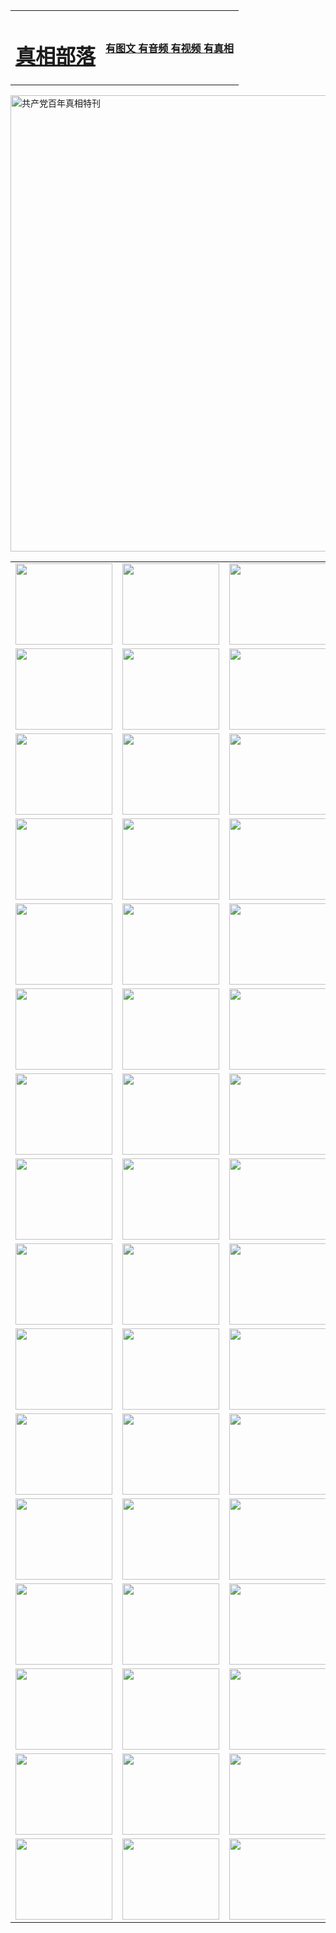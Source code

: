 <table>
<tr>

<td>
	<H1><a href="http://37.is-a-geek.com/zx/">真相部落</a></H1>
</td>
<td>
	<H4><a href="http://37.is-a-geek.com/zx/">有图文 有音频 有视频 有真相</a></H4>
</td>
</tr>
</table>

 <div ><a href="http://37.is-a-geek.com/zx/bngcd/"><img src="http://37.is-a-geek.com/zx/bngcd/gcdbnzx.jpg" width="730"  border="0" alt="共产党百年真相特刊"></a></div>

<table>
<tr>
	<td><a href="http://99.ham-radio-op.net/xtr/107/"><img  src ="http://99.ham-radio-op.net/pic/2017/02/107.jpg" width="155px" height="130px"></a></td>
	<td><a href="http://99.ham-radio-op.net/xtr/829/"><img src ="http://99.ham-radio-op.net/pic/2017/02/829.jpg" width="155px" height="130px"></a></td>
	<td><a href="http://99.ham-radio-op.net/xtr/69/"><img  src ="http://99.ham-radio-op.net/pic/2017/02/69.jpg" width="155px" height="130px"></a></td>
	<td><a href="http://99.ham-radio-op.net/xtr/99/"><img  src ="http://99.ham-radio-op.net/pic/2017/02/99.jpg" width="155px" height="130px"></a></td>
</tr>
<tr>
	<td><a href="http://99.ham-radio-op.net/xtr/40/"><img  src ="http://99.ham-radio-op.net/pic/2017/02/40.jpg" width="155px" height="130px"></a></td>
	<td><a href="http://99.ham-radio-op.net/xtr/20/"><img  src ="http://99.ham-radio-op.net/pic/2017/02/20.jpg" width="155px" height="130px"></a></td>
	<td><a href="http://99.ham-radio-op.net/xtr/81/"><img  src ="http://99.ham-radio-op.net/pic/2017/02/81.jpg" width="155px" height="130px"></a></td>
	<td><a href="http://99.ham-radio-op.net/xtr/2/"><img  src ="http://99.ham-radio-op.net/pic/2017/02/2.jpg" width="155px" height="130px"></a></td>
</tr>
<tr>
	<td><a href="http://99.ham-radio-op.net/xtr/86/"><img  src ="http://99.ham-radio-op.net/pic/2017/02/86.jpg" width="155px" height="130px"></a></td>
	<td><a href="http://99.ham-radio-op.net/xtr/109/"><img  src ="http://99.ham-radio-op.net/pic/2017/02/109.jpg" width="155px" height="130px"></a></td>
	<td><a href="http://99.ham-radio-op.net/xtr/1378/"><img  src ="http://99.ham-radio-op.net/pic/2017/02/1378.jpg" width="155px" height="130px"></a></td>
	<td><a href="http://99.ham-radio-op.net/xtr/57/"><img  src ="http://99.ham-radio-op.net/pic/2017/02/57.jpg" width="155px" height="130px"></a></td>
</tr>
<tr>
	<td><a href="http://99.ham-radio-op.net/xtr/1219/"><img  src ="http://99.ham-radio-op.net/pic/2017/02/1219.jpg" width="155px" height="130px"></a></td>
	<td><a href="http://99.ham-radio-op.net/xtr/1220/"><img  src ="http://99.ham-radio-op.net/pic/2017/02/1220.jpg" width="155px" height="130px"></a></td>
	<td><a href="http://99.ham-radio-op.net/xtr/1221/"><img  src ="http://99.ham-radio-op.net/pic/2017/02/1221.jpg" width="155px" height="130px"></a></td>
	<td><a href="http://99.ham-radio-op.net/xtr/51/"><img  src ="http://99.ham-radio-op.net/pic/2017/02/51.jpg" width="155px" height="130px"></a></td>
</tr>
<tr>
	<td><a href="http://99.ham-radio-op.net/xtr/1055/"><img  src ="http://99.ham-radio-op.net/pic/2017/02/1055.jpg" width="155px" height="130px"></a></td>
	<td><a href="http://99.ham-radio-op.net/xtr/611/"><img  src ="http://99.ham-radio-op.net/pic/2017/02/611.jpg" width="155px" height="130px"></a></td>
	<td><a href="http://99.ham-radio-op.net/xtr/1121/"><img  src ="http://99.ham-radio-op.net/pic/2017/02/1121.jpg" width="155px" height="130px"></a></td>
	<td><a href="http://99.ham-radio-op.net/xtr/610/"><img  src ="http://99.ham-radio-op.net/pic/2017/02/610.jpg" width="155px" height="130px"></a></td>
</tr>
<tr>
	<td><a href="http://99.ham-radio-op.net/xtr/1128/"><img  src ="http://99.ham-radio-op.net/pic/2017/02/1128.jpg" width="155px" height="130px"></a></td>
	<td><a href="http://99.ham-radio-op.net/xtr/1395/"><img  src ="http://99.ham-radio-op.net/pic/2017/02/1406.jpg" width="155px" height="130px"></a></td>
	<td><a href="http://99.ham-radio-op.net/xtr/1407/"><img  src ="http://99.ham-radio-op.net/pic/2017/02/1407.jpg" width="155px" height="130px"></a></td>
	<td><a href="http://99.ham-radio-op.net/xtr/934/"><img  src ="http://99.ham-radio-op.net/pic/2017/02/934.jpg" width="155px" height="130px"></a></td>
</tr>
<tr>
	<td><a href="http://99.ham-radio-op.net/xtr/641/"><img  src ="http://99.ham-radio-op.net/pic/2017/02/641.jpg" width="155px" height="130px"></a></td>
	<td><a href="http://99.ham-radio-op.net/xtr/949/"><img  src ="http://99.ham-radio-op.net/pic/2017/02/949.jpg" width="155px" height="130px"></a></td>
	<td><a href="http://99.ham-radio-op.net/xtr/112/"><img  src ="http://99.ham-radio-op.net/pic/2017/02/112.jpg" width="155px" height="130px"></a></td>
	<td><a href="http://99.ham-radio-op.net/xtr/812/"><img  src ="http://99.ham-radio-op.net/pic/2017/02/812.jpg" width="155px" height="130px"></a></td>
</tr>
<tr>
	<td><a href="http://99.ham-radio-op.net/xtr/103/"><img  src ="http://99.ham-radio-op.net/pic/2017/02/103.jpg" width="155px" height="130px"></a></td>
	<td><a href="http://99.ham-radio-op.net/xtr/3/"><img  src ="http://99.ham-radio-op.net/pic/2017/02/3.jpg" width="155px" height="130px"></a></td>
	<td><A href="http://99.ham-radio-op.net/mp4/zx/2015/11/Lkmtt.mp4" target="_blank" title="莲开满天庭"><img  src="http://99.ham-radio-op.net/pic/2015/11/Lkmtt3480_jssor.jpg"  width="155px" height="130px"></A></td>
	<td><A href="http://99.ham-radio-op.net/mp4/zx/2015/11/2013513.mp4" target="_blank" title="飞旋的法轮"><img  src="http://99.ham-radio-op.net/pic/2015/11/falun480_jssor.jpg"  width="155px" height="130px"></A></td>
</tr>
<tr>
	<td><A href="http://99.ham-radio-op.net/mp4/zx/2015/11/NYParade.mp4" target="_blank" title="2004年4月10日法轮功纽约大游行"><img  src="http://99.ham-radio-op.net/pic/2015/11/nyparade480_jssor.jpg"  width="155px" height="130px"></A></td>
	<td><A href="http://99.ham-radio-op.net/mp4/news617/2015/05/WEB_s28093.mp4" target="_blank" title="2015年世界法轮大法日特别报导"><img  src="http://99.ham-radio-op.net/pic/2015/11/p6752711a666997037_jssor.jpg"  width="155px" height="130px"></A></td>
	<td><A href="http://99.ham-radio-op.net/mp4/news829/2015/11/30211_326650.mp4" target="_blank" title="沧州绑架案连审四天 民众抹泪称审好人"><img  src="http://99.ham-radio-op.net/pic/2015/11/changzhou2480_jssor.jpg"  width="155px" height="130px"></A></td>
	<td><A href="http://99.ham-radio-op.net/mp4/mhph/2015/10/changzhou.mp4" target="_blank" title="沧州真相--狮城血泪"><img  src="http://99.ham-radio-op.net/pic/2015/11/changzhou480_jssor.jpg"  width="155px" height="130px"></A></td>
</tr>
<tr>
	<td><A href="http://99.ham-radio-op.net/mp4/mhjd/mhjd_55.mp4" target="_blank" title="正义律师与无罪辩护"><img  src="http://99.ham-radio-op.net/pic/2015/11/wzbh480_jssor.jpg"  width="155px" height="130px"></A></td>
	<td><A href="http://99.ham-radio-op.net/mp4/zx/2015/11/layerkcs.mp4" target="_blank" title="中国的良心--高智晟律师"><img  src="http://99.ham-radio-op.net/pic/2015/11/layerkcs2480_jssor.jpg"  width="155px" height="130px"></A></td>
	<td><A href="http://99.ham-radio-op.net/mp4/mhph/2015/10/szxl.mp4" target="_blank" title="神州血泪--北京、大庆、广东、哈尔滨"><img  src="http://99.ham-radio-op.net/pic/2015/11/szxl480_jssor.jpg"  width="155px" height="130px"></A></td>
	<td><A href="http://99.ham-radio-op.net/mp4/zx/2015/11/TangShanFFXS.mp4" target="_blank" title="真相纪录片：凤凰新生"><img  src="http://99.ham-radio-op.net/pic/2015/11/fhxs2480_jssor.jpg"  width="155px" height="130px"></A></td>
</tr>
<tr>
	<td><A href="http://99.ham-radio-op.net/mp4/zx/2015/11/jidong.mp4" target="_blank" title="冀东监狱的罪恶"><img  src="http://99.ham-radio-op.net/pic/2015/11/jidong480_jssor.jpg"  width="155px" height="130px"></A></td>
	<td><A href="http://99.ham-radio-op.net/mp4/mhph/2015/10/tangshan.mp4" target="_blank" title="凤凰血泪"><img  src="http://99.ham-radio-op.net/pic/2015/11/tangshan480_jssor.jpg"  width="155px" height="130px"></A>
					</div></td>
	<td>	<A href="http://99.ham-radio-op.net/mp4/mhph/2015/10/zfxtzxl.mp4" target="_blank" title="政法系统罪行录--唐山篇"><img  src="http://99.ham-radio-op.net/pic/2015/11/zfxtzxl480_jssor.jpg"  width="155px" height="130px"></A></td>
	<td><A href="http://99.ham-radio-op.net/mp4/mhph/2015/10/QDBG.mp4" target="_blank" title="青岛悲歌"><img  src="http://99.ham-radio-op.net/pic/2015/10/qdbg2480_jssor.jpg"  width="155px" height="130px"></A></td>
</tr>
<tr>
	<td><A href="http://99.ham-radio-op.net/mp4/mhph/2015/10/huludao.mp4" target="_blank" title="葫芦岛永恒的见证"><img  src="http://99.ham-radio-op.net/pic/2015/10/huludao480_jssor.jpg"  width="155px" height="130px"></A></td>
	<td><A href="http://99.ham-radio-op.net/mp4/mhph/2015/10/qbzx.mp4" target="_blank" title="湖畔泉边听真相-济南泉城的传奇"><img  src="http://99.ham-radio-op.net/pic/2015/10/hupan480_jssor.jpg"  width="155px" height="130px"></A></td>
	<td><A href="http://99.ham-radio-op.net/mp4/mhph/2015/10/baoding_dvd_v2.mp4" target="_blank" title="燕赵悲歌"><img  src="http://99.ham-radio-op.net/pic/2015/10/yzbg480_jssor.jpg"  width="155px" height="130px"></A></td>
	<td><A href="http://99.ham-radio-op.net/mp4/zx/2015/11/meihuashi_complete_ED2.0.mp4" target="_blank" title="梅花诗完整版"><img  src="http://99.ham-radio-op.net/pic/2015/11/mhs480_jssor.jpg"  width="155px" height="130px"></A></td>
</tr>
<tr>
	<td><A href="http://99.ham-radio-op.net/mp4/zx/2015/11/fengbei512k.mp4" target="_blank" title="丰碑"><img  src="http://99.ham-radio-op.net/pic/2015/11/fongbei480_jssor.jpg"  width="155px" height="130px"></A></td>
	<td><A href="http://99.ham-radio-op.net/mp4/zx/2015/11/fytdxComplete.mp4" target="_blank" title="风雨天地行全集"><img  src="http://99.ham-radio-op.net/pic/2015/11/fytdxWhite480_jssor.jpg"  width="155px" height="130px"></A></td>
	<td><A href="http://99.ham-radio-op.net/mp4/zx/2015/11/JianZheng.mp4" target="_blank" title="见证"><img  src="http://99.ham-radio-op.net/pic/2015/11/witness480_jssor.jpg"  width="155px" height="130px"></A></td>
	<td><A href="http://99.ham-radio-op.net/mp4/mhph/2015/10/hcym.mp4" target="_blank" title="红朝阴谋"><img  src="http://99.ham-radio-op.net/pic/2015/10/hcym480_jssor.jpg"  width="155px" height="130px"></A></td>
</tr>
<tr>
	<td><A href="http://99.ham-radio-op.net/mp4/zx/2015/11/zfzxPalV3.mp4" target="_blank" title="是自焚还是骗局"><img  src="http://99.ham-radio-op.net/pic/2015/11/zfzx4805_jssor.jpg"  width="155px" height="130px"></A></td>
	<td><A href="http://99.ham-radio-op.net/mp4/zx/2015/11/lsdspMsyTd.mp4" target="_blank" title="历史的审判"><img  src="http://99.ham-radio-op.net/pic/2015/11/lsdsp480_jssor.jpg"  width="155px" height="130px"></A></td>
	<td><A href="http://99.ham-radio-op.net/mp4/news886/2015/11/concat886.mp4" target="_blank" title="一周全球控告江泽民"><img  src="http://99.ham-radio-op.net/pic/2015/11/news886480_jssor.jpg"  width="155px" height="130px"></A></td>
	<td><A href="http://99.ham-radio-op.net/mp4/news1378/2014/08/CQSD_s0_e4_v2_i0-CQSD_4-video.mp4" target="_blank" title="欧洲的抉择"><img  src="http://99.ham-radio-op.net/pic/2015/11/p5143421a564166643-ss_jssor.jpg"  width="155px" height="130px"></A></td>
</tr>
<tr>
	<td><A href="http://99.ham-radio-op.net/mp4/zx/2015/11/hk20150720parade.mp4" target="_blank" title="港法轮功反迫害大游行 大陆游客震撼"><img  src="http://99.ham-radio-op.net/pic/2015/11/281098-ss_jssor.jpg"  width="155px" height="130px"></A></td>
	<td><A href="http://99.ham-radio-op.net/mp4/zx/2015/11/20150720hkParade512k.mp4" target="_blank" title="香港法轮功720游行声援诉江潮"><img  src="http://99.ham-radio-op.net/pic/2015/11/2015720parade480_jssor.jpg"  width="155px" height="130px"></A></td>
	<td><A href="http://99.ham-radio-op.net/mp4/zx/2015/11/hktdc512.mp4" target="_blank" title="香港退党潮"><img  src="http://99.ham-radio-op.net/pic/2015/11/hktdc480_jssor.jpg"  width="155px" height="130px"></A></td>
	<td><A href="http://99.ham-radio-op.net/mp4/news413/2015/11/concat413.mp4" target="_blank" title="本月退党精选"><img  src="http://99.ham-radio-op.net/pic/2015/11/tuidang480_jssor.jpg"  width="155px" height="130px"></A></td>
</tr>
<tr>
	<td><A href="http://99.ham-radio-op.net/mp4/news823/2015/11/TSZG_British_1_QA_A_TSZG-61-1_XinHaoNianZuoZh_P617180.mp4" target="_blank" title="辛灏年：纪念《九评共产党》发表十周年演讲"><img  src="http://99.ham-radio-op.net/pic/2015/11/xhn9p10480_jssor.jpg"  width="155px" height="130px"></A></td>
	<td><A href="http://99.ham-radio-op.net/mp4/news57/2015/11/JPGCD8.mp4" target="_blank" title="【九评之八】评中国共产党的邪教本质"><img  src="http://99.ham-radio-op.net/pic/2015/11/9pkcd8p480_jssor.jpg"  width="155px" height="130px"></A></td>
	<td><A href="http://99.ham-radio-op.net/mp4/other/kao.Chih.Sheng_story.mp4"  target="_blank" title="超越恐惧:高智晟的故事"				style="font-size:20px;"><img src="http://99.ham-radio-op.net/pic/2016/12/GZS201408070902.jpg"  width="155px" height="130px">
						</A></td>
	<td><A href="http://99.ham-radio-op.net/mp4/zx/2016/11/oh10yearsInv.mp4"  target="_blank" title="纪录片《活摘 十年调查》完整版" style="font-size:20px;"><img src="http://99.ham-radio-op.net/pic/2016/11/10yearsOHinv.jpg"  width="155px" height="130px">
						</A></td>
</tr>
</table>


